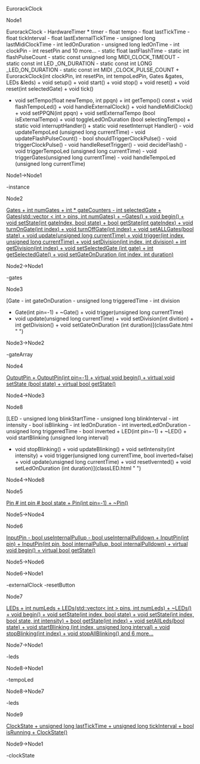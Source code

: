 EurorackClock

Node1

EurorackClock - HardwareTimer \* timer - float tempo - float
lastTickTime - float tickInterval - float lastExternalTickTime -
unsigned long lastMidiClockTime - int ledOnDuration - unsigned long
ledOnTime - int clockPin - int resetPin and 10 more\... - static float
lastFlashTime - static int flashPulseCount - static const unsigned long
MIDI\_CLOCK\_TIMEOUT - static const int LED \_ON\_DURATION - static
const int LONG \_LED\_ON\_DURATION - static const int MIDI
\_CLOCK\_PULSE\_COUNT + EurorackClock(int clockPin, int resetPin, int
tempoLedPin, Gates &gates, LEDs &leds) + void setup() + void start() +
void stop() + void reset() + void reset(int selectedGate) + void tick()
+ void setTempo(float newTempo, int ppqn) + int getTempo() const + void
flashTempoLed() + void handleExternalClock() + void handleMidiClock() +
void setPPQN(int ppqn) + void setExternalTempo (bool isExternalTempo) +
void toggleLedOnDuration (bool selectingTempo) + static void
interruptHandler() + static void resetInterrupt Handler() - void
updateTempoLed (unsigned long currentTime) - void
updateFlashPulseCount() - bool shouldTriggerClockPulse() - void
triggerClockPulse() - void handleResetTrigger() - void decideFlash() -
void triggerTempoLed (unsigned long currentTime) - void
triggerGates(unsigned long currentTime) - void handleTempoLed (unsigned
long currentTime)

Node1-\>Node1

-instance

Node2

[Gates + int numGates + int \* gateCounters - int selectedGate +
Gates(std::vector \< int \> pins, int numGates) + \~Gates() + void
begin() + void setState(int gateIndex, bool state) + bool getState(int
gateIndex) + void turnOnGate(int index) + void turnOffGate(int index) +
void setALLGates(bool state) + void update(unsigned long currentTime) +
void trigger(int index, unsigned long currentTime) + void
setDivision(int index, int division) + int getDivision(int index) + void
setSelectedGate (int gate) + int getSelectedGate() + void
setGateOnDuration (int index, int duration)](classGates.html " ")

Node2-\>Node1

-gates

Node3

[Gate - int gateOnDuration - unsigned long triggeredTime - int division
+ Gate(int pin=-1) + \~Gate() + void trigger(unsigned long currentTime)
+ void update(unsigned long currentTime) + void setDivision(int
divition) + int getDivision() + void setGateOnDuration (int
duration)](classGate.html " ")

Node3-\>Node2

-gateArray

Node4

[OutputPin + OutputPin(int pin=-1) + virtual void begin() + virtual void
setState (bool state) + virtual bool
getState()](classOutputPin.html " ")

Node4-\>Node3

Node8

[LED - unsigned long blinkStartTime - unsigned long blinkInterval - int
intensity - bool isBlinking - int ledOnDuration - int
invertedLedOnDuration - unsigned long triggeredTime - bool inverted +
LED(int pin=-1) + \~LED() + void startBlinking (unsigned long interval)
+ void stopBlinking() + void updateBlinking() + void setIntensity(int
intensity) + void trigger(unsigned long currentTime, bool
inverted=false) + void update(unsigned long currentTime) + void
resetIvernted() + void setLedOnDuration (int
duration)](classLED.html " ")

Node4-\>Node8

Node5

[Pin \# int pin \# bool state + Pin(int pin=-1) +
\~Pin()](classPin.html " ")

Node5-\>Node4

Node6

[InputPin - bool useInternalPullup - bool useInternalPulldown +
InputPin(int pin) + InputPin(int pin, bool internalPullup, bool
internalPulldown) + virtual void begin() + virtual bool
getState()](classInputPin.html " ")

Node5-\>Node6

Node6-\>Node1

-externalClock -resetButton

Node7

[LEDs + int numLeds + LEDs(std::vector\< int \> pins, int numLeds) +
\~LEDs() + void begin() + void setState(int index, bool state) + void
setState(int index, bool state, int intensity) + bool getState(int
index) + void setAllLeds(bool state) + void startBlinking (int index,
unsigned long interval) + void stopBlinking(int index) + void
stopAllBlinking() and 6 more\...](classLEDs.html " ")

Node7-\>Node1

-leds

Node8-\>Node1

-tempoLed

Node8-\>Node7

-leds

Node9

[ClockState + unsigned long lastTickTime + unsigned long tickInterval +
bool isRunning + ClockState()](structClockState.html " ")

Node9-\>Node1

-clockState

[](classEurorackClock__coll__graph_org.svg)
